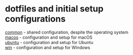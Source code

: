 # dotfiles and initial setup configurations

[common](common) - shared configuration, despite the operating system  
[macos](macos) - configuration and setup for macOS  
[ubuntu](ubuntu) - configuration and setup for Ubuntu  
[win](win) - configuration and setup for Windows  